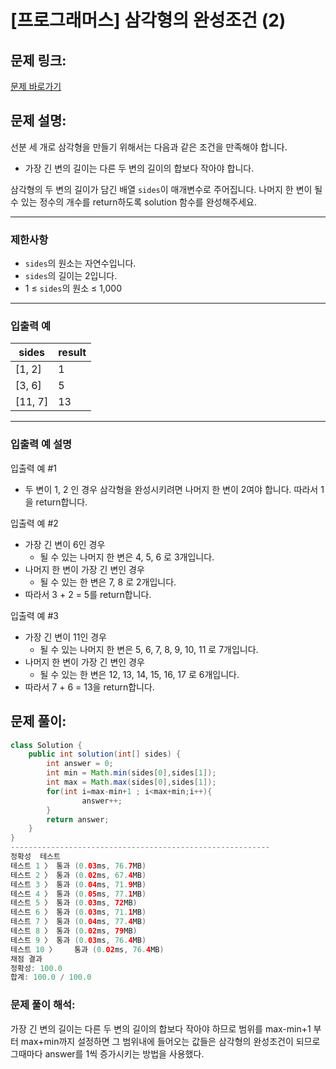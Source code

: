 # [프로그래머스] 삼각형의 완성조건 (2)

## 문제 링크:

[문제 바로가기](https://school.programmers.co.kr/learn/courses/30/lessons/120868)

## 문제 설명:

선분 세 개로 삼각형을 만들기 위해서는 다음과 같은 조건을 만족해야 합니다.

- 가장 긴 변의 길이는 다른 두 변의 길이의 합보다 작아야 합니다.

삼각형의 두 변의 길이가 담긴 배열 `sides`이 매개변수로 주어집니다. 나머지 한 변이 될 수 있는 정수의 개수를 return하도록 solution 함수를 완성해주세요.

---

### 제한사항

- `sides`의 원소는 자연수입니다.
- `sides`의 길이는 2입니다.
- 1 ≤ `sides`의 원소 ≤ 1,000

---

### 입출력 예

| sides | result |
| --- | --- |
| [1, 2] | 1 |
| [3, 6] | 5 |
| [11, 7] | 13 |

---

### 입출력 예 설명

입출력 예 #1

- 두 변이 1, 2 인 경우 삼각형을 완성시키려면 나머지 한 변이 2여야 합니다. 따라서 1을 return합니다.

입출력 예 #2

- 가장 긴 변이 6인 경우
    - 될 수 있는 나머지 한 변은 4, 5, 6 로 3개입니다.
- 나머지 한 변이 가장 긴 변인 경우
    - 될 수 있는 한 변은 7, 8 로 2개입니다.
- 따라서 3 + 2 = 5를 return합니다.

입출력 예 #3

- 가장 긴 변이 11인 경우
    - 될 수 있는 나머지 한 변은 5, 6, 7, 8, 9, 10, 11 로 7개입니다.
- 나머지 한 변이 가장 긴 변인 경우
    - 될 수 있는 한 변은 12, 13, 14, 15, 16, 17 로 6개입니다.
- 따라서 7 + 6 = 13을 return합니다.

## 문제 풀이:

```java
class Solution {
    public int solution(int[] sides) {
        int answer = 0;
        int min = Math.min(sides[0],sides[1]);
        int max = Math.max(sides[0],sides[1]);
        for(int i=max-min+1 ; i<max+min;i++){
	            answer++;
        }
        return answer;
    }
}
----------------------------------------------------------
정확성  테스트
테스트 1 〉	통과 (0.03ms, 76.7MB)
테스트 2 〉	통과 (0.02ms, 67.4MB)
테스트 3 〉	통과 (0.04ms, 71.9MB)
테스트 4 〉	통과 (0.05ms, 77.1MB)
테스트 5 〉	통과 (0.03ms, 72MB)
테스트 6 〉	통과 (0.03ms, 71.1MB)
테스트 7 〉	통과 (0.04ms, 77.4MB)
테스트 8 〉	통과 (0.02ms, 79MB)
테스트 9 〉	통과 (0.03ms, 76.4MB)
테스트 10 〉	통과 (0.02ms, 76.4MB)
채점 결과
정확성: 100.0
합계: 100.0 / 100.0
```

### **문제 풀이 해석:**

가장 긴 변의 길이는 다른 두 변의 길이의 합보다 작아야 하므로 범위를 max-min+1 부터 max+min까지 설정하면 그 범위내에 들어오는 값들은 삼각형의 완성조건이 되므로 그때마다 answer를 1씩 증가시키는 방법을 사용했다.